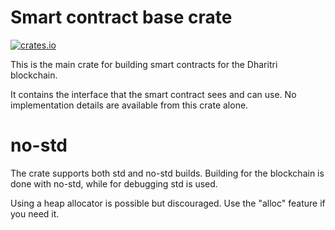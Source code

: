 # Smart contract base crate

[![crates.io](https://img.shields.io/crates/v/drt-sc.svg)](https://crates.io/crates/drt-sc) 

This is the main crate for building smart contracts for the Dharitri blockchain.

It contains the interface that the smart contract sees and can use. No implementation details are available from this crate alone.

# no-std

The crate supports both std and no-std builds. Building for the blockchain is done with no-std, while for debugging std is used.

Using a heap allocator is possible but discouraged. Use the "alloc" feature if you need it.
